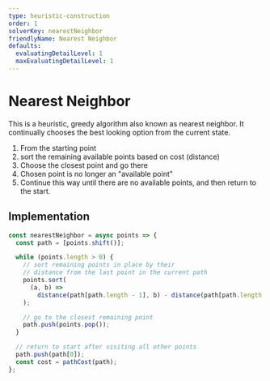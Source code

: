 ```yaml
---
type: heuristic-construction
order: 1
solverKey: nearestNeighbor
friendlyName: Nearest Neighbor
defaults:
  evaluatingDetailLevel: 1
  maxEvaluatingDetailLevel: 1
---
```


# Nearest Neighbor

This is a heuristic, greedy algorithm also known as nearest neighbor. It continually chooses the best looking option from the current state.

1. From the starting point
2. sort the remaining available points based on cost (distance)
3. Choose the closest point and go there
4. Chosen point is no longer an "available point"
5. Continue this way until there are no available points, and then return to the start.

## Implementation

```javascript
const nearestNeighbor = async points => {
  const path = [points.shift()];

  while (points.length > 0) {
    // sort remaining points in place by their
    // distance from the last point in the current path
    points.sort(
      (a, b) =>
        distance(path[path.length - 1], b) - distance(path[path.length - 1], a)
    );

    // go to the closest remaining point
    path.push(points.pop());
  }

  // return to start after visiting all other points
  path.push(path[0]);
  const cost = pathCost(path);
};
```
